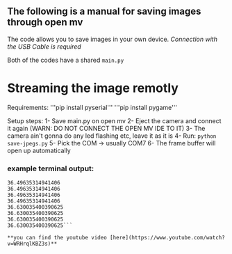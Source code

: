 ## The following is a manual for saving images through open mv
The code allows you to save images in your own device. *Connection with the USB Cable is required*

Both of the codes have a shared ```main.py```


# Streaming the image remotly

Requirements:
'''pip install pyserial'''
'''pip install pygame'''

Setup steps:
1- Save main.py on open mv
2- Eject the camera and connect it again 
(WARN: DO NOT CONNECT THE OPEN MV IDE TO IT)
3- The camera ain't gonna do any led flashing etc, leave it as it is
4- Run: ```python save-jpegs.py```
5- Pick the COM -> usually COM7
6- The frame buffer will open up automatically

### example terminal output:
```36.49635314941406
36.49635314941406
36.49635314941406
36.49635314941406
36.49635314941406
36.630035400390625
36.630035400390625
36.630035400390625
36.630035400390625```

**you can find the youtube video [here](https://www.youtube.com/watch?v=WRHrqlKBZ3s)**

